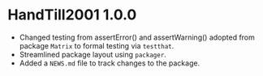 # HandTill2001 1.0.0

* Changed testing from assertError() and assertWarning() adopted from package
  `Matrix` to formal testing via `testthat`.
* Streamlined package layout using `packager`.
* Added a `NEWS.md` file to track changes to the package.



